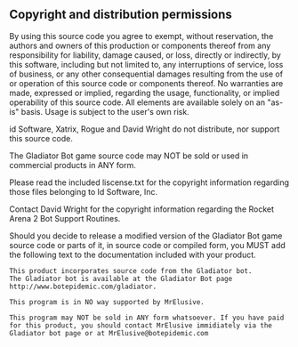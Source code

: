 Copyright and distribution permissions 
--------------------------------------

By using this source code you agree to exempt, without reservation,
the authors and owners of this production or components thereof
from any responsibility for liability, damage caused, or loss,
directly or indirectly, by this software, including but not limited
to, any interruptions of service, loss of business, or any other
consequential damages resulting from the use of or operation of
this source code or components thereof. No warranties are made, expressed
or implied, regarding the usage, functionality, or implied operability
of this source code. All elements are available solely on an "as-is"
basis. Usage is subject to the user's own risk.

id Software, Xatrix, Rogue and David Wright do not distribute,
nor support this source code.

The Gladiator Bot game source code may NOT be sold or used in
commercial products in ANY form.

Please read the included liscense.txt for the copyright information
regarding those files belonging to Id Software, Inc.

Contact David Wright for the copyright information regarding the
Rocket Arena 2 Bot Support Routines.

Should you decide to release a modified version of the
Gladiator Bot game source code or parts of it, in source
code or compiled form, you MUST add the following text to the
documentation included with your product.

    This product incorporates source code from the Gladiator bot.
    The Gladiator bot is available at the Gladiator Bot page
    http://www.botepidemic.com/gladiator.

    This program is in NO way supported by MrElusive.

    This program may NOT be sold in ANY form whatsoever. If you have paid
    for this product, you should contact MrElusive immidiately via the
    Gladiator bot page or at MrElusive@botepidemic.com
